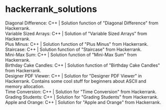 # hackerrank_solutions

Diagonal Difference: C++ | Solution function of "Diagonal Difference" from Hackerrank. <br>
Variable Sized Arrays: C++ | Solution of "Variable Sized Arrays" from Hackerrank. <br>
Plus Minus: C++ | Solution function of "Plus Minus" from Hackerrank.<br>
Staircase: C++ | Solution function of "Staircase" from Hackerrank.<br>
Mini-Max Sum: C++ | Solution function of "Mini-Max Sum" from Hackerrank.<br>
Birthday Cake Candles: C++ | Solution function of "Birthday Cake Candles" from Hackerrank. <br>
Designer PDF Viewer: C++ | Solution for "Designer PDF Viewer" in Hackerrank. Contains some cool stuff for beginners about ASCII and memory allocation. <br>
Time Conversion: C++ | Solution for "Time Conversion" from Hackerrank. <br>
Grading Students: C++ | Solution for "Grading Students" from Hackerrank. <br>
Apple and Orange: C++ | Solution for "Apple and Orange" from Hackerrank. <br>
